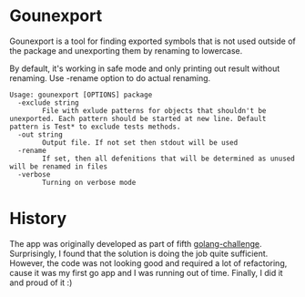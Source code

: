 # Gounexport #

Gounexport is a tool for finding exported symbols that is not used outside of the package and unexporting them by renaming to lowercase.

By default, it's working in safe mode and only printing out result without renaming. Use -rename option to do actual renaming.

```
Usage: gounexport [OPTIONS] package
  -exclude string
        File with exlude patterns for objects that shouldn't be unexported. Each pattern should be started at new line. Default pattern is Test* to exclude tests methods.
  -out string
        Output file. If not set then stdout will be used
  -rename
        If set, then all defenitions that will be determined as unused will be renamed in files
  -verbose
        Turning on verbose mode
```

# History #

The app was originally developed as part of fifth [golang-challenge](http://golang-challenge.com/go-challenge5).
Surprisingly, I found that the solution is doing the job quite sufficient. However, the code was not looking good and
required a lot of refactoring, cause it was my first go app and I was running out of time. Finally, I did it and proud of it :)

